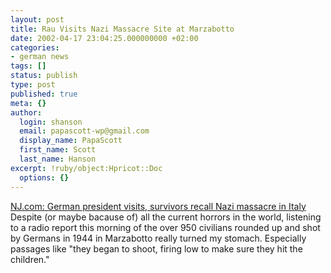 ```yaml
---
layout: post
title: Rau Visits Nazi Massacre Site at Marzabotto
date: 2002-04-17 23:04:25.000000000 +02:00
categories:
- german news
tags: []
status: publish
type: post
published: true
meta: {}
author:
  login: shanson
  email: papascott-wp@gmail.com
  display_name: PapaScott
  first_name: Scott
  last_name: Hanson
excerpt: !ruby/object:Hpricot::Doc
  options: {}
---
```

<p><a href="http://www.nj.com/newsflash/international/index.ssf?/cgi-free/getstory_ssf.cgi?a0648_BC_Italy-NaziMassacre&&news&newsflash-international">NJ.com: German president visits, survivors recall Nazi massacre in Italy</a> Despite (or maybe bacause of) all the current horrors in the world, listening to a radio report this morning of the over 950 civilians rounded up and shot by Germans in 1944 in Marzabotto really turned my stomach. Especially passages like "they began to shoot, firing low to make sure they hit the children."</p>
